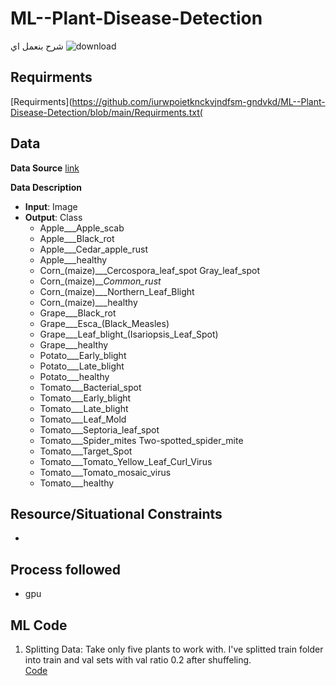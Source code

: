 # ML--Plant-Disease-Detection
شرح بنعمل اي
![download](https://github.com/iurwpoietknckvjndfsm-gndvkd/ML--Plant-Disease-Detection/assets/103903785/b3158200-2ccd-4e69-a197-5e2c0e5e79a8)

## Requirments
[Requirments](https://github.com/iurwpoietknckvjndfsm-gndvkd/ML--Plant-Disease-Detection/blob/main/Requirments.txt(

## Data
**Data Source**
[link](https://www.kaggle.com/datasets/vipoooool/new-plant-diseases-dataset)

**Data Description**
* **Input**: Image
* **Output**: Class
    * Apple___Apple_scab
    * Apple___Black_rot
    * Apple___Cedar_apple_rust
    * Apple___healthy
    * Corn_(maize)___Cercospora_leaf_spot Gray_leaf_spot
    * Corn_(maize)___Common_rust_
    * Corn_(maize)___Northern_Leaf_Blight
    * Corn_(maize)___healthy
    * Grape___Black_rot
    * Grape___Esca_(Black_Measles)
    * Grape___Leaf_blight_(Isariopsis_Leaf_Spot)
    * Grape___healthy
    * Potato___Early_blight
    * Potato___Late_blight
    * Potato___healthy
    * Tomato___Bacterial_spot
    * Tomato___Early_blight
    * Tomato___Late_blight
    * Tomato___Leaf_Mold
    * Tomato___Septoria_leaf_spot
    * Tomato___Spider_mites Two-spotted_spider_mite
    * Tomato___Target_Spot
    * Tomato___Tomato_Yellow_Leaf_Curl_Virus
    * Tomato___Tomato_mosaic_virus
    * Tomato___healthy

## Resource/Situational Constraints
* 

## Process followed
* gpu

## ML Code





1. Splitting Data:
  Take only five plants to work with. I've splitted train folder into train and val sets with val ratio 0.2 after shuffeling. <br/>
  [Code](https://github.com/iurwpoietknckvjndfsm-gndvkd/ML--Plant-Disease-Detection/blob/main/Splitting_Data.ipynb)
